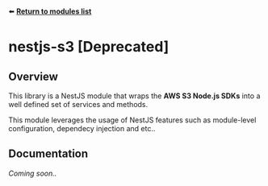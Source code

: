 ⬅️ [**Return to modules list**](../../README.md)

# nestjs-s3 [Deprecated]

## Overview
This library is a NestJS module that wraps the **AWS S3 Node.js SDKs** into a well defined set of services and methods.

This module leverages the usage of NestJS features such as module-level configuration, dependecy injection and etc..

## Documentation
*Coming soon..*
 